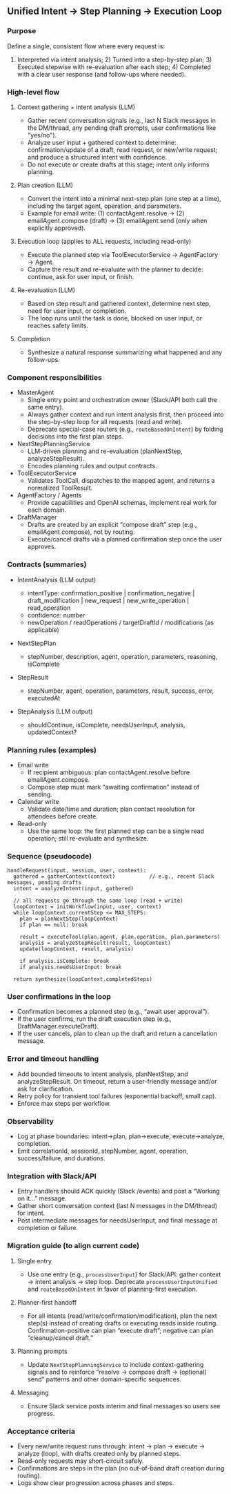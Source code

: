 ## Unified Intent → Step Planning → Execution Loop

### Purpose
Define a single, consistent flow where every request is:
1) Interpreted via intent analysis; 2) Turned into a step-by-step plan; 3) Executed stepwise with re-evaluation after each step; 4) Completed with a clear user response (and follow-ups where needed).

### High-level flow
1. Context gathering + intent analysis (LLM)
   - Gather recent conversation signals (e.g., last N Slack messages in the DM/thread, any pending draft prompts, user confirmations like "yes/no").
   - Analyze user input + gathered context to determine: confirmation/update of a draft, read request, or new/write request; and produce a structured intent with confidence.
   - Do not execute or create drafts at this stage; intent only informs planning.

2. Plan creation (LLM)
   - Convert the intent into a minimal next-step plan (one step at a time), including the target agent, operation, and parameters.
   - Example for email write: (1) contactAgent.resolve → (2) emailAgent.compose (draft) → (3) emailAgent.send (only when explicitly approved).

3. Execution loop (applies to ALL requests, including read-only)
   - Execute the planned step via ToolExecutorService → AgentFactory → Agent.
   - Capture the result and re-evaluate with the planner to decide: continue, ask for user input, or finish.

4. Re-evaluation (LLM)
   - Based on step result and gathered context, determine next step, need for user input, or completion.
   - The loop runs until the task is done, blocked on user input, or reaches safety limits.

5. Completion
   - Synthesize a natural response summarizing what happened and any follow-ups.

### Component responsibilities
- MasterAgent
  - Single entry point and orchestration owner (Slack/API both call the same entry).
  - Always gather context and run intent analysis first, then proceed into the step-by-step loop for all requests (read and write).
  - Deprecate special-case routers (e.g., `routeBasedOnIntent`) by folding decisions into the first plan steps.
- NextStepPlanningService
  - LLM-driven planning and re-evaluation (planNextStep, analyzeStepResult).
  - Encodes planning rules and output contracts.
- ToolExecutorService
  - Validates ToolCall, dispatches to the mapped agent, and returns a normalized ToolResult.
- AgentFactory / Agents
  - Provide capabilities and OpenAI schemas, implement real work for each domain.
- DraftManager
  - Drafts are created by an explicit “compose draft” step (e.g., emailAgent.compose), not by routing.
  - Execute/cancel drafts via a planned confirmation step once the user approves.

### Contracts (summaries)
- IntentAnalysis (LLM output)
  - intentType: confirmation_positive | confirmation_negative | draft_modification | new_request | new_write_operation | read_operation
  - confidence: number
  - newOperation / readOperations / targetDraftId / modifications (as applicable)

- NextStepPlan
  - stepNumber, description, agent, operation, parameters, reasoning, isComplete

- StepResult
  - stepNumber, agent, operation, parameters, result, success, error, executedAt

- StepAnalysis (LLM output)
  - shouldContinue, isComplete, needsUserInput, analysis, updatedContext?

### Planning rules (examples)
- Email write
  - If recipient ambiguous: plan contactAgent.resolve before emailAgent.compose.
  - Compose step must mark “awaiting confirmation” instead of sending.
- Calendar write
  - Validate date/time and duration; plan contact resolution for attendees before create.
- Read-only
  - Use the same loop: the first planned step can be a single read operation; still re-evaluate and synthesize.

### Sequence (pseudocode)
```
handleRequest(input, session, user, context):
  gathered = gatherContext(context)           // e.g., recent Slack messages, pending drafts
  intent = analyzeIntent(input, gathered)

  // all requests go through the same loop (read + write)
  loopContext = initWorkflow(input, user, context)
  while loopContext.currentStep <= MAX_STEPS:
    plan = planNextStep(loopContext)
    if plan == null: break

    result = executeTool(plan.agent, plan.operation, plan.parameters)
    analysis = analyzeStepResult(result, loopContext)
    update(loopContext, result, analysis)

    if analysis.isComplete: break
    if analysis.needsUserInput: break

  return synthesize(loopContext.completedSteps)
```

### User confirmations in the loop
- Confirmation becomes a planned step (e.g., “await user approval”).
- If the user confirms, run the draft execution step (e.g., DraftManager.executeDraft).
- If the user cancels, plan to clean up the draft and return a cancellation message.

### Error and timeout handling
- Add bounded timeouts to intent analysis, planNextStep, and analyzeStepResult. On timeout, return a user-friendly message and/or ask for clarification.
- Retry policy for transient tool failures (exponential backoff, small cap).
- Enforce max steps per workflow.

### Observability
- Log at phase boundaries: intent→plan, plan→execute, execute→analyze, completion.
- Emit correlationId, sessionId, stepNumber, agent, operation, success/failure, and durations.

### Integration with Slack/API
- Entry handlers should ACK quickly (Slack /events) and post a “Working on it…” message.
- Gather short conversation context (last N messages in the DM/thread) for intent.
- Post intermediate messages for needsUserInput, and final message at completion or failure.

### Migration guide (to align current code)
1) Single entry
   - Use one entry (e.g., `processUserInput`) for Slack/API: gather context → intent analysis → step loop. Deprecate `processUserInputUnified` and `routeBasedOnIntent` in favor of planning-first execution.

2) Planner-first handoff
   - For all intents (read/write/confirmation/modification), plan the next step(s) instead of creating drafts or executing reads inside routing. Confirmation-positive can plan “execute draft”; negative can plan “cleanup/cancel draft.”

3) Planning prompts
   - Update `NextStepPlanningService` to include context-gathering signals and to reinforce “resolve → compose draft → (optional) send” patterns and other domain-specific sequences.

4) Messaging
   - Ensure Slack service posts interim and final messages so users see progress.

### Acceptance criteria
- Every new/write request runs through: intent → plan → execute → analyze (loop), with drafts created only by planned steps.
- Read-only requests may short-circuit safely.
- Confirmations are steps in the plan (no out-of-band draft creation during routing).
- Logs show clear progression across phases and steps.


